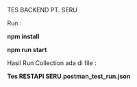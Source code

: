 TES BACKEND PT. SERU

Run : 

**npm install**

**npm run start**

Hasil Run Collection ada di file :

**Tes RESTAPI SERU.postman_test_run.json**

